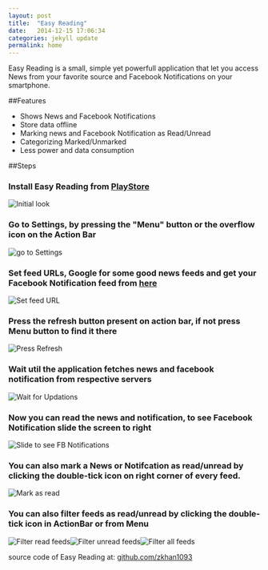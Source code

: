 ```yaml
---
layout: post
title:  "Easy Reading"
date:   2014-12-15 17:06:34
categories: jekyll update
permalink: home
---
```

Easy Reading is a small, simple yet powerfull application that let you access News from your favorite source and Facebook Notifications on your smartphone.

##Features
* Shows News and Facebook Notifications
* Store data offline
* Marking news and Facebook Notification as Read/Unread
* Categorizing Marked/Unmarked
* Less power and data consumption


##Steps

### Install Easy Reading from [PlayStore][playlink]

![Initial look]({{site.baseurl}}/assets/images/initial.png)

### Go to Settings, by pressing the "Menu" button or the overflow icon on the Action Bar

![go to Settings]({{site.baseurl}}/assets/images/setting.png)

### Set feed URLs, Google for some good news feeds and get your Facebook Notification feed from [here][fbnoti]

![Set feed URL]({{site.baseurl}}/assets/images/seturl1.png)

### Press the refresh button present on action bar, if not press Menu button to find it there

![Press Refresh]({{site.baseurl}}/assets/images/refresh.png)

### Wait util the application fetches news and facebook notification from respective servers

![Wait for Updations]({{site.baseurl}}/assets/images/updated.png)

### Now you can read the news and notification, to see Facebook Notification slide the screen to right

![Slide to see FB Notifications]({{site.baseurl}}/assets/images/slide.png)

### You can also mark a News or Notifcation as read/unread by clicking the double-tick icon on right corner of every feed.

![Mark as read]({{site.baseurl}}/assets/images/markread.png)

### You can also filter feeds as read/unread by clicking the double-tick icon in ActionBar or from Menu

![Filter read feeds]({{site.baseurl}}/assets/images/showread.png)![Filter unread feeds]({{site.baseurl}}/assets/images/showunread.png)![Filter all feeds]({{site.baseurl}}/assets/images/showall.png)


source code of Easy Reading at: [github.com/zkhan1093](https://github.com/zkhan1093/EasyReading)


[playlink]:    https://play.google.com/store/apps/details?id=nu.info.zeeshan.rnf
[fbnoti]:		https://www.facebook.com/help/212445198787494
